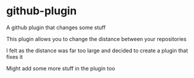 # github-plugin
A github plugin that changes some stuff

This plugin allows you to change the distance between your repositories

I felt as the distance was far too large and decided to create a plugin that fixes it

Might add some more stuff in the plugin too